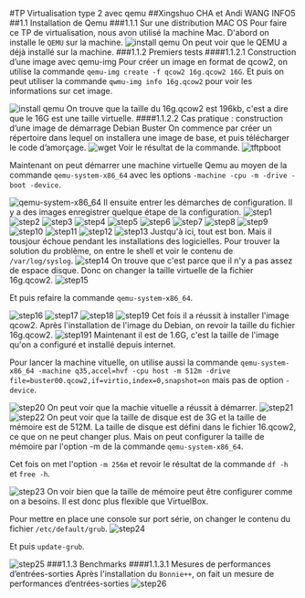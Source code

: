 #TP Virtualisation type 2 avec qemu
##Xingshuo CHA et Andi WANG INFO5
##1.1 Installation de Qemu
###1.1.1 Sur une distribution MAC OS
Pour faire ce TP de virtualisation, nous avon utilisé la machine Mac.
D'abord on installe le `QEMU` sur la machine.
![install qemu](https://raw.githubusercontent.com/cedricxs/Virtualisation/main/images/brew-install-qemu.png)
On peut voir que le QEMU a déjà installé sur la machine.
###1.1.2 Premiers tests 
####1.1.2.1 Construction d’une image avec qemu-img
Pour créer un image en format de qcow2, on utilise la commande `qemu-img create -f qcow2 16g.qcow2 16G`.
Et puis on peut utiliser la commande `qwmu-img info 16g.qcow2` pour voir les informations sur cet image.

![install qemu](https://raw.githubusercontent.com/cedricxs/Virtualisation/main/images/premiere-test.png)
On trouve que la taille du 16g.qcow2 est 196kb, c'est a dire que le 16G est une taille virtuelle.
####1.1.2.2 Cas pratique : construction d’une image de démarrage Debian Buster
On commence par créer un répertoire dans lequel on installera une image de base, et puis télécharger le code d’amorçage.
![wget](https://raw.githubusercontent.com/cedricxs/Virtualisation/main/images/wget-netboot.png)
Voir le résultat de la commande.
![tftpboot](https://raw.githubusercontent.com/cedricxs/Virtualisation/main/images/tftpboot.png)

Maintenant on peut démarrer une machine virtuelle Qemu au moyen de la commande `qemu-system-x86_64` avec les options `-machine -cpu -m -drive -boot -device`.

![qemu-system-x86_64](https://raw.githubusercontent.com/cedricxs/Virtualisation/main/images/step16.png)
Il ensuite entrer les démarches de configuration.
Il y a des images enregistrer quelque étape de la configuration.
![step1](https://raw.githubusercontent.com/cedricxs/Virtualisation/main/images/step1.png)
![step2](https://raw.githubusercontent.com/cedricxs/Virtualisation/main/images/step2.png)
![step3](https://raw.githubusercontent.com/cedricxs/Virtualisation/main/images/step3.png)
![step4](https://raw.githubusercontent.com/cedricxs/Virtualisation/main/images/step4.png)
![step5](https://raw.githubusercontent.com/cedricxs/Virtualisation/main/images/step5.png)
![step6](https://raw.githubusercontent.com/cedricxs/Virtualisation/main/images/step6.png)
![step7](https://raw.githubusercontent.com/cedricxs/Virtualisation/main/images/step7.png)
![step8](https://raw.githubusercontent.com/cedricxs/Virtualisation/main/images/step8.png)
![step9](https://raw.githubusercontent.com/cedricxs/Virtualisation/main/images/step9.png)
![step10](https://raw.githubusercontent.com/cedricxs/Virtualisation/main/images/step10.png)
![step11](https://raw.githubusercontent.com/cedricxs/Virtualisation/main/images/step11.png)
![step12](https://raw.githubusercontent.com/cedricxs/Virtualisation/main/images/step12.png)
![step13](https://raw.githubusercontent.com/cedricxs/Virtualisation/main/images/step13.png)
Justqu'à ici, tout est bon.
Mais il tousjour échoue pendant les installations des logicielles. 
Pour trouver la solution du problème, on entre le shell et voir le contenu de `/var/log/syslog`.
![step14](https://raw.githubusercontent.com/cedricxs/Virtualisation/main/images/step14.png)
On trouve que c'est parce que il n'y a pas assez de espace disque. Donc on changer la taille virtuelle de la fichier 16g.qcow2.
![step15](https://raw.githubusercontent.com/cedricxs/Virtualisation/main/images/step15.png)

Et puis refaire la commande `qemu-system-x86_64`.

![step16](https://raw.githubusercontent.com/cedricxs/Virtualisation/main/images/step16.png)
![step17](https://raw.githubusercontent.com/cedricxs/Virtualisation/main/images/step17.png)
![step18](https://raw.githubusercontent.com/cedricxs/Virtualisation/main/images/step18.png)
![step19](https://raw.githubusercontent.com/cedricxs/Virtualisation/main/images/step19.png)
Cet fois il a réussit à installer l'image qcow2.
Après l'installation de l'image du Debian, on revoir la taille du fichier 16g.qcow2.
![step191](https://raw.githubusercontent.com/cedricxs/Virtualisation/main/images/step191.png)
Maintenant il est de 1.6G, c'est la taille de l'image qu'on a configuré et installé depuis internet.

Pour lancer la machine vituelle, on utilise aussi la commande `qemu-system-x86_64 -machine q35,accel=hvf -cpu host -m 512m -drive file=buster00.qcow2,if=virtio,index=0,snapshot=on` mais pas de option `-device`.

![step20](https://raw.githubusercontent.com/cedricxs/Virtualisation/main/images/step20.png)
On peut voir que la machie vituelle a réussit à démarrer.
![step21](https://raw.githubusercontent.com/cedricxs/Virtualisation/main/images/step21.png)
![step22](https://raw.githubusercontent.com/cedricxs/Virtualisation/main/images/step22.png)
On peut voir que la taille de disque est de 3G et la taille de mémoire est de 512M.
La taille de disque est défini dans le fichier 16.qcow2, ce que on ne peut changer plus.
Mais on peut configurer la taille de mémoire par l'option -m de la commande `qemu-system-x86_64`.

Cet fois on met l'option `-m 256m` et revoir le résultat de la commande `df -h` et `free -h`.

![step23](https://raw.githubusercontent.com/cedricxs/Virtualisation/main/images/step23.png)
On voir bien que la taille de mémoire peut être configurer comme on a besoins. Il est donc plus flexible que VirtuelBox.

Pour mettre en place une console sur port série, on changer le contenu du fichier `/etc/default/grub`.
![step24](https://raw.githubusercontent.com/cedricxs/Virtualisation/main/images/step24.png)

Et puis `update-grub`.

![step25](https://raw.githubusercontent.com/cedricxs/Virtualisation/main/images/step25.png)
###1.1.3 Benchmarks
####1.1.3.1 Mesures de performances d’entrées-sorties
Après l'installation du `Bonnie++`, on fait un mesure de performances d’entrées-sorties
![step26](https://raw.githubusercontent.com/cedricxs/Virtualisation/main/images/step26.png)
